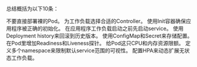 总结概括为以下10条：

不要直接部署裸的Pod。
为工作负载选择合适的Controller。
使用Init容器确保应用程序被正确的初始化。
在应用程序工作负载启动之前先启动service。
使用Deployment history来回滚到历史版本。
使用ConfigMap和Secret来存储配置。
在Pod里增加Readiness和Liveness探针。
给Pod这只CPU和内存资源限额。
定义多个namespace来限制默认service范围的可视性。
配置HPA来动态扩展无状态工作负载。
